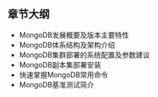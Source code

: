 ## 章节大纲

- MongoDB发展概要及版本主要特性
- MongoDB体系结构及架构介绍
- MongoDB集群部署的系统配置及参数建议
- MongoDB副本集部署安装
- 快速掌握MongoDB常用命令
- MongoDB基准测试简介